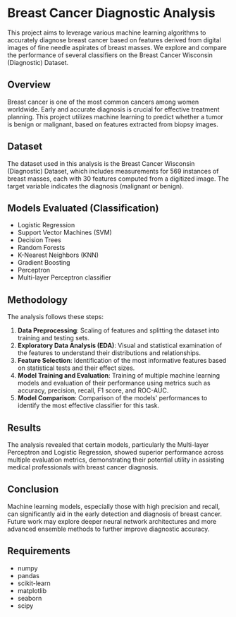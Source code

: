 # Breast Cancer Diagnostic Analysis

This project aims to leverage various machine learning algorithms to accurately diagnose breast cancer based on features derived from digital images of fine needle aspirates of breast masses. We explore and compare the performance of several classifiers on the Breast Cancer Wisconsin (Diagnostic) Dataset.

## Overview

Breast cancer is one of the most common cancers among women worldwide. Early and accurate diagnosis is crucial for effective treatment planning. This project utilizes machine learning to predict whether a tumor is benign or malignant, based on features extracted from biopsy images.

## Dataset

The dataset used in this analysis is the Breast Cancer Wisconsin (Diagnostic) Dataset, which includes measurements for 569 instances of breast masses, each with 30 features computed from a digitized image. The target variable indicates the diagnosis (malignant or benign).

## Models Evaluated (Classification)

- Logistic Regression
- Support Vector Machines (SVM)
- Decision Trees
- Random Forests
- K-Nearest Neighbors (KNN)
- Gradient Boosting
- Perceptron
- Multi-layer Perceptron classifier

## Methodology

The analysis follows these steps:
1. **Data Preprocessing**: Scaling of features and splitting the dataset into training and testing sets.
2. **Exploratory Data Analysis (EDA)**: Visual and statistical examination of the features to understand their distributions and relationships.
3. **Feature Selection**: Identification of the most informative features based on statistical tests and their effect sizes.
4. **Model Training and Evaluation**: Training of multiple machine learning models and evaluation of their performance using metrics such as accuracy, precision, recall, F1 score, and ROC-AUC.
5. **Model Comparison**: Comparison of the models' performances to identify the most effective classifier for this task.

## Results

The analysis revealed that certain models, particularly the Multi-layer Perceptron and Logistic Regression, showed superior performance across multiple evaluation metrics, demonstrating their potential utility in assisting medical professionals with breast cancer diagnosis.

## Conclusion

Machine learning models, especially those with high precision and recall, can significantly aid in the early detection and diagnosis of breast cancer. Future work may explore deeper neural network architectures and more advanced ensemble methods to further improve diagnostic accuracy.

## Requirements

- numpy
- pandas
- scikit-learn
- matplotlib
- seaborn
- scipy
